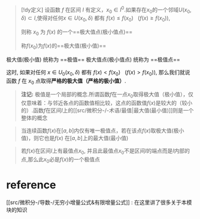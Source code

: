 

> [!dy定义] 
> 设函数 $f$ 在区间 $I$ 有定义，$x_0∈I^0$.如果存在$x_0$的一个邻域$U(x_0,δ)\subset I$,使得对任何$x∈U(x_0,δ)$ 都有
> $f(x)≤f(x_0)~~~(f(x)≥f(x_0)),$
> 
> 则称 $x_{0}$ 为 $f(x)$ 的一个==极大值点(极小值点)==
> 
> 称$f(x_{0})$为$f(x)$的==极大值(极小值)== 
> 

极大值(极小值)         统称为 ==极值==
极大值点(极小值点) 统称为 ==极值点==

这时, 如果对任何 $x∈U_0(x_0,δ)$ 都有
$f(x)<f(x_0)~~~(f(x)>f(x_0)),$
那么我们就说函数 $f$ 在 $x_0$ 点取得**严格的极大值（严格的极小值）**.



> **注记:**
> 极值是一个局部的概念.所谓函数$f$在一点$x_0$取得极大值（极小值），仅仅意味着：与邻近各点的函数值相比较，这点的函数值$f(x)$是较大的（较小的）.函数$f$在区间$I$上的[[src/微积分-/-术语/最值|最大值(最小值)]]则是一个整体的概念


> 当连续函数$f(x)$在$[a,b]$内仅有唯一极值点，若在该点$f(x)$取极大值(极小值)，则它也是$f(x)$ 在$[a,b]$上的最大值(最小值)

> 若$f(x)$在区间$I$上有最值点$x_{0}$, 并且此最值点$x_{0}$不是区间$I$的端点而是$I$内部的点,那么此$x_{0}$必是$f(x)$的一个极值点

# reference
[[src/微积分-/导数-/无穷小增量公式&有限增量公式]] : 在这里讲了很多关于本模块的知识
